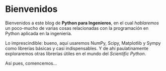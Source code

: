 # Bienvenidos

Bienvenidos a este blog de **Python para Ingenieros**, en el cual *hablaremos* un poco-mucho de 
varias cosas relacionadas con la programación en Python aplicada en la ingeniería.

Lo imprescindible: bueno, aquí usaremos NumPy, Scipy, Matplotlib y Sympy como librerías básicas y 
casi indispensables. Y de ahí paulatinamente exploraremos otras librerías útiles en el 
mundo del *Scientific Python*.

Así pues, comencemos...
